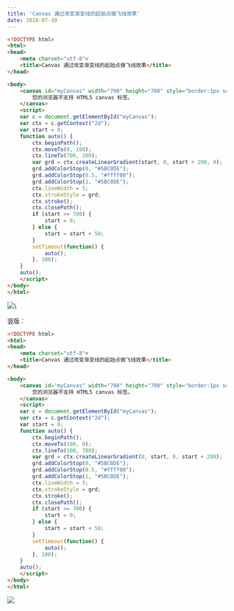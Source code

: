 ```yaml
---
title: 'Canvas 通过改变渐变线的起始点做飞线效果'
date: 2018-07-30
---   
```

```html
<!DOCTYPE html>
<html>
<head>
    <meta charset="utf-8">
    <title>Canvas 通过改变渐变线的起始点做飞线效果</title>
</head>

<body>
    <canvas id="myCanvas" width="700" height="700" style="border:1px solid #d3d3d3;">
        您的浏览器不支持 HTML5 canvas 标签。
    </canvas>
    <script>
    var c = document.getElementById("myCanvas");
    var ctx = c.getContext("2d");
    var start = 0;
    function auto() {
        ctx.beginPath();
        ctx.moveTo(0, 100);
        ctx.lineTo(700, 100);
        var grd = ctx.createLinearGradient(start, 0, start + 200, 0);
        grd.addColorStop(0, "#5BC0DE");
        grd.addColorStop(0.5, "#ffff00");
        grd.addColorStop(1, "#5BC0DE");
        ctx.lineWidth = 5;
        ctx.strokeStyle = grd;
        ctx.stroke();
        ctx.closePath();
        if (start >= 700) {
            start = 0;
        } else {
            start = start + 50;
        }
        setTimeout(function() {
            auto();
        }, 100);
    }
    auto();
    </script>
</body>
</html>
```

![](https://img-blog.csdn.net/20180730111319288?watermark/2/text/aHR0cHM6Ly9ibG9nLmNzZG4ubmV0L3h1dG9uZ2Jhbw/font/5a6L5L2T/fontsize/400/fill/I0JBQkFCMA/dissolve/70)\\

竖版：

```html
<!DOCTYPE html>
<html>
<head>
    <meta charset="utf-8">
    <title>Canvas 通过改变渐变线的起始点做飞线效果</title>
</head>

<body>
    <canvas id="myCanvas" width="700" height="700" style="border:1px solid #d3d3d3;">
        您的浏览器不支持 HTML5 canvas 标签。
    </canvas>
    <script>
    var c = document.getElementById("myCanvas");
    var ctx = c.getContext("2d");
    var start = 0;
    function auto() {
        ctx.beginPath();
        ctx.moveTo(100, 0);
        ctx.lineTo(100, 700);
        var grd = ctx.createLinearGradient(0, start, 0, start + 200);
        grd.addColorStop(0, "#5BC0DE");
        grd.addColorStop(0.5, "#ffff00");
        grd.addColorStop(1, "#5BC0DE");
        ctx.lineWidth = 5;
        ctx.strokeStyle = grd;
        ctx.stroke();
        ctx.closePath();
        if (start >= 700) {
            start = 0;
        } else {
            start = start + 50;
        }
        setTimeout(function() {
            auto();
        }, 100);
    }
    auto();
    </script>
</body>
</html>
```

![](https://img-blog.csdn.net/20180730112555433?watermark/2/text/aHR0cHM6Ly9ibG9nLmNzZG4ubmV0L3h1dG9uZ2Jhbw/font/5a6L5L2T/fontsize/400/fill/I0JBQkFCMA/dissolve/70)